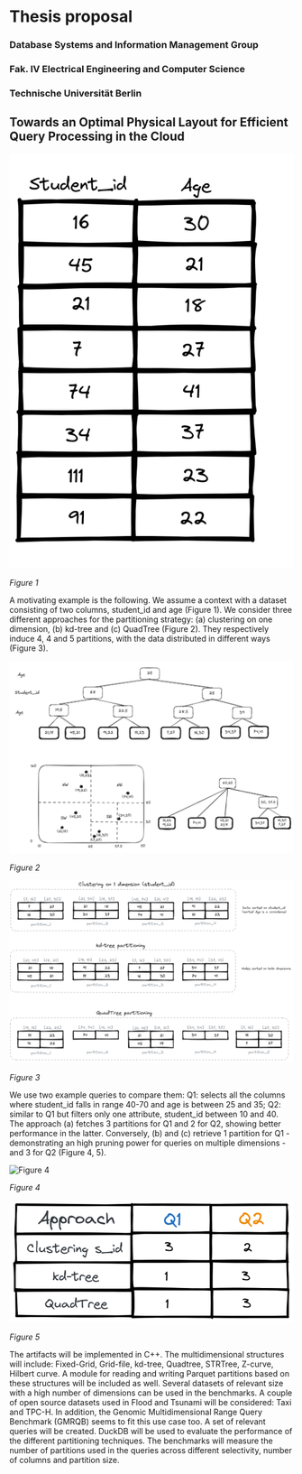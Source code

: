 # Thesis proposal

### Database Systems and Information Management Group
### Fak. IV Electrical Engineering and Computer Science
### Technische Universität Berlin

## Towards an Optimal Physical Layout for Efficient Query Processing in the Cloud

![Figure 1](1-dataset.png)

*Figure 1*

A motivating example is the following. We assume a context with a dataset consisting of two columns, student\_id and age (Figure 1). We consider three different approaches for the partitioning strategy: (a) clustering on one dimension, (b) kd-tree and (c) QuadTree (Figure 2). They respectively induce 4, 4 and 5 partitions, with the data distributed in different ways (Figure 3).

![Figure 2](2-trees.png)

*Figure 2*

![Figure 3](3-partitions.png)

*Figure 3*

We use two example queries to compare them: Q1: selects all the columns where student\_id falls in range 40-70 and age is between 25 and 35; Q2: similar to Q1 but filters only one attribute, student\_id between 10 and 40. The approach (a) fetches 3 partitions for Q1 and 2 for Q2, showing better performance in the latter. Conversely, (b) and (c) retrieve 1 partition for Q1 - demonstrating an high pruning power for queries on multiple dimensions - and 3 for Q2 (Figure 4, 5). 

![Figure 4](4-queries.png)

*Figure 4*

![Figure 5](5-results.png)

*Figure 5*

The artifacts will be implemented in C++. The multidimensional structures will include: Fixed-Grid, Grid-file, kd-tree, Quadtree, STRTree, Z-curve, Hilbert curve. A module for reading and writing Parquet partitions based on these structures will be included as well. Several datasets of relevant size with a high number of dimensions can be used in the benchmarks. A couple of open source datasets used in Flood and Tsunami will be considered: Taxi and TPC-H. In addition, the Genomic Multidimensional Range Query Benchmark (GMRQB) seems to fit this use case too. A set of relevant queries will be created. DuckDB will be used to evaluate the performance of the different partitioning techniques. The benchmarks will measure the number of partitions used in the queries across different selectivity, number of columns and partition size.
